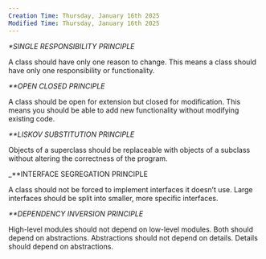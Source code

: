 ```yaml
---
Creation Time: Thursday, January 16th 2025
Modified Time: Thursday, January 16th 2025
---
```

_**SINGLE RESPONSIBILITY PRINCIPLE*_

A class should have only one reason to change. This means a class should have only one responsibility or functionality.



_**OPEN CLOSED PRINCIPLE_

A class should be open for extension but closed for modification. This means you should be able to add new functionality without modifying existing code.

_**LISKOV SUBSTITUTION PRINCIPLE_

Objects of a superclass should be replaceable with objects of a subclass without altering the correctness of the program.


_**INTERFACE SEGREGATION PRINCIPLE

A class should not be forced to implement interfaces it doesn’t use. Large interfaces should be split into smaller, more specific interfaces.

_**DEPENDENCY INVERSION PRINCIPLE_

High-level modules should not depend on low-level modules. Both should depend on abstractions. Abstractions should not depend on details. Details should depend on abstractions.




